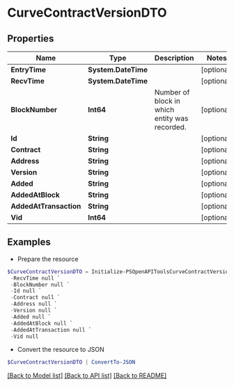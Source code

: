 # CurveContractVersionDTO
## Properties

Name | Type | Description | Notes
------------ | ------------- | ------------- | -------------
**EntryTime** | **System.DateTime** |  | [optional] 
**RecvTime** | **System.DateTime** |  | [optional] 
**BlockNumber** | **Int64** | Number of block in which entity was recorded. | [optional] 
**Id** | **String** |  | [optional] 
**Contract** | **String** |  | [optional] 
**Address** | **String** |  | [optional] 
**Version** | **String** |  | [optional] 
**Added** | **String** |  | [optional] 
**AddedAtBlock** | **String** |  | [optional] 
**AddedAtTransaction** | **String** |  | [optional] 
**Vid** | **Int64** |  | [optional] 

## Examples

- Prepare the resource
```powershell
$CurveContractVersionDTO = Initialize-PSOpenAPIToolsCurveContractVersionDTO  -EntryTime null `
 -RecvTime null `
 -BlockNumber null `
 -Id null `
 -Contract null `
 -Address null `
 -Version null `
 -Added null `
 -AddedAtBlock null `
 -AddedAtTransaction null `
 -Vid null
```

- Convert the resource to JSON
```powershell
$CurveContractVersionDTO | ConvertTo-JSON
```

[[Back to Model list]](../README.md#documentation-for-models) [[Back to API list]](../README.md#documentation-for-api-endpoints) [[Back to README]](../README.md)


